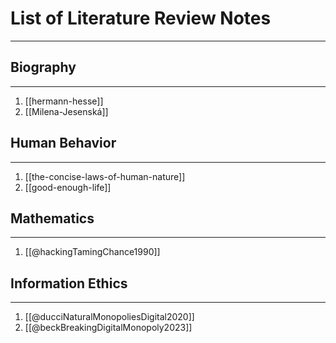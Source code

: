 # List of Literature Review Notes
---

## Biography
---
1. [[hermann-hesse]]
2. [[Milena-Jesenská]]

## Human Behavior
--- 
1. [[the-concise-laws-of-human-nature]]
2. [[good-enough-life]]

## Mathematics 
---
1. [[@hackingTamingChance1990]]

## Information Ethics 
---
1. [[@ducciNaturalMonopoliesDigital2020]]
2. [[@beckBreakingDigitalMonopoly2023]]
